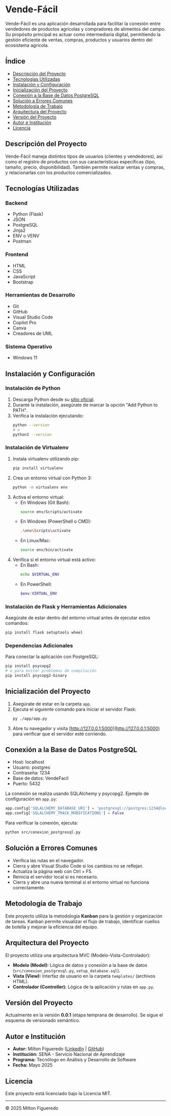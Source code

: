 # Vende-Fácil

Vende-Fácil es una aplicación desarrollada para facilitar la conexión entre vendedores de productos agrícolas y compradores de alimentos del campo. Su propósito principal es actuar como intermediaria digital, permitiendo la gestión eficiente de ventas, compras, productos y usuarios dentro del ecosistema agrícola.

## Índice
- [Descripción del Proyecto](#descripción-del-proyecto)
- [Tecnologías Utilizadas](#tecnologías-utilizadas)
- [Instalación y Configuración](#instalación-y-configuración)
- [Inicialización del Proyecto](#inicialización-del-proyecto)
- [Conexión a la Base de Datos PostgreSQL](#conexión-a-la-base-de-datos-postgresql)
- [Solución a Errores Comunes](#solución-a-errores-comunes)
- [Metodología de Trabajo](#metodología-de-trabajo)
- [Arquitectura del Proyecto](#arquitectura-del-proyecto)
- [Versión del Proyecto](#versión-del-proyecto)
- [Autor e Institución](#autor-e-institución)
- [Licencia](#licencia)

## Descripción del Proyecto
Vende-Fácil maneja distintos tipos de usuarios (clientes y vendedores), así como el registro de productos con sus características específicas (tipo, tamaño, precio, disponibilidad). También permite realizar ventas y compras, y relacionarlas con los productos comercializados.

## Tecnologías Utilizadas
### Backend
- Python (Flask)
- JSON
- PostgreSQL
- Jinja2
- ENV o VENV
- Postman

### Frontend
- HTML
- CSS
- JavaScript
- Bootstrap

### Herramientas de Desarrollo
- Git
- GitHub
- Visual Studio Code
- Copilot Pro
- Canva
- Creadores de UML

### Sistema Operativo
- Windows 11

## Instalación y Configuración
### Instalación de Python
1. Descarga Python desde su [sitio oficial](https://www.python.org/downloads/).
2. Durante la instalación, asegúrate de marcar la opción "Add Python to PATH".
3. Verifica la instalación ejecutando:
   ```bash
   python --version
   # o
   python3 --version
   ```

### Instalación de Virtualenv
1. Instala virtualenv utilizando pip:
   ```bash
   pip install virtualenv
   ```
2. Crea un entorno virtual con Python 3:
   ```bash
   python -m virtualenv env
   ```
3. Activa el entorno virtual:
   - En Windows (Git Bash):
     ```bash
     source env/Scripts/activate
     ```
   - En Windows (PowerShell o CMD):
     ```bash
     .\env\Scripts\activate
     ```
   - En Linux/Mac:
     ```bash
     source env/bin/activate
     ```
4. Verifica si el entorno virtual está activo:
   - En Bash:
     ```bash
     echo $VIRTUAL_ENV
     ```
   - En PowerShell:
     ```powershell
     $env:VIRTUAL_ENV
     ```

### Instalación de Flask y Herramientas Adicionales
Asegúrate de estar dentro del entorno virtual antes de ejecutar estos comandos:
```bash
pip install flask setuptools wheel
```

### Dependencias Adicionales
Para conectar la aplicación con PostgreSQL:
```bash
pip install psycopg2
# o para evitar problemas de compilación
pip install psycopg2-binary
```

## Inicialización del Proyecto
1. Asegúrate de estar en la carpeta `app`.
2. Ejecuta el siguiente comando para iniciar el servidor Flask:
   ```bash
   py ./app/app.py
   ```
3. Abre tu navegador y visita [http://127.0.0.1:5000](http://127.0.0.1:5000) para verificar que el servidor esté corriendo.

## Conexión a la Base de Datos PostgreSQL
- Host: localhost
- Usuario: postgres
- Contraseña: 1234
- Base de datos: VendeFacil
- Puerto: 5432

La conexión se realiza usando SQLAlchemy y psycopg2. Ejemplo de configuración en `app.py`:
```python
app.config['SQLALCHEMY_DATABASE_URI'] = 'postgresql://postgres:1234@localhost:5432/VendeFacil'
app.config['SQLALCHEMY_TRACK_MODIFICATIONS'] = False
```
Para verificar la conexión, ejecuta:
```bash
python src/conexion_postgresql.py
```

## Solución a Errores Comunes
- Verifica las rutas en el navegador.
- Cierra y abre Visual Studio Code si los cambios no se reflejan.
- Actualiza la página web con Ctrl + F5.
- Reinicia el servidor local si es necesario.
- Cierra y abre una nueva terminal si el entorno virtual no funciona correctamente.

## Metodología de Trabajo
Este proyecto utiliza la metodología **Kanban** para la gestión y organización de tareas. Kanban permite visualizar el flujo de trabajo, identificar cuellos de botella y mejorar la eficiencia del equipo.

## Arquitectura del Proyecto
El proyecto utiliza una arquitectura MVC (Modelo-Vista-Controlador):
- **Modelo (Model):** Lógica de datos y conexión a la base de datos (`src/conexion_postgresql.py`, `setup_database.sql`).
- **Vista (View):** Interfaz de usuario en la carpeta `templates/` (archivos HTML).
- **Controlador (Controller):** Lógica de la aplicación y rutas en `app.py`.

## Versión del Proyecto
Actualmente en la versión **0.0.1** (etapa temprana de desarrollo). Se sigue el esquema de versionado semántico.

## Autor e Institución
- **Autor:** Milton Figueredo ([LinkedIn](#) | [GitHub](#))
- **Institución:** SENA - Servicio Nacional de Aprendizaje
- **Programa:** Tecnólogo en Análisis y Desarrollo de Software
- **Fecha:** Mayo 2025

## Licencia
Este proyecto está licenciado bajo la Licencia MIT.

---

© 2025 Milton Figueredo

